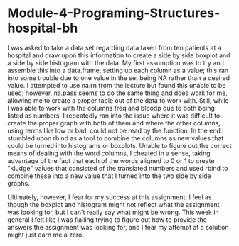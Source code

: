# Module-4-Programing-Structures-hospital-bh
I was asked to take a data set regarding data taken from ten patients at a hospital and draw upon this information to create a side by side boxplot and a side by side histogram with the data. My first assumption was to try and assemble this into a data.frame, setting up each column as a value; this ran into some trouble due to one value in the set being NA rather than a desired value. I attempted to use na.rn from the lecture but found this unable to be used; however, na.pass seems to do the same thing and does work for me, allowing me to create a proper table out of the data to work with. Still, while I was able to work with the columns freq and bloodp due to both being listed as numbers, I repeatedly ran into the issue where it was difficult to create the proper graph with both of them and where the other columns, using terms like low or bad, could not be read by the function. In the end I stumbled upon rbind as a tool to combine the columns as new values that could be turned into histograms or boxplots. Unable to figure out the correct means of dealing with the word columns, I cheated in a sense, taking advantage of the fact that each of the words aligned to 0 or 1 to create "kludge" values that consisted of the translated numbers and used rbind to combine these into a new value that I turned into the two side by side graphs.

Ultimately, however, I fear for my success at this assignment; I feel as though the boxplot and histogram might not reflect what the assignment was looking for, but I can't really say what might be wrong. This week in general I felt like I was flailing trying to figure out how to provide the answers the assignment was looking for, and I fear my attempt at a solution might just earn me a zero. 
